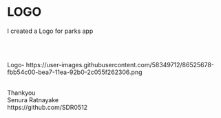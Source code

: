 <h1>LOGO</h1>
<p>I created a Logo for parks app</p>
<br>
<br>
<p>Logo- https://user-images.githubusercontent.com/58349712/86525678-fbb54c00-bea7-11ea-92b0-2c055f262306.png</p>
<br>
Thankyou<br>
Senura Ratnayake<br>
https://github.com/SDR0512
